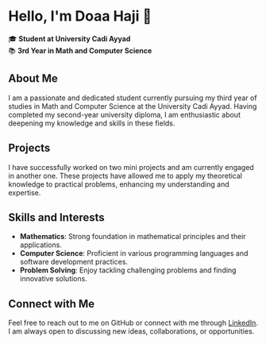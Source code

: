 # Hello, I'm Doaa Haji 👋

🎓 **Student at University Cadi Ayyad**  
📚 **3rd Year in Math and Computer Science**  

## About Me

I am a passionate and dedicated student currently pursuing my third year of studies in Math and Computer Science at the University Cadi Ayyad. Having completed my second-year university diploma, I am enthusiastic about deepening my knowledge and skills in these fields.

## Projects

I have successfully worked on two mini projects and am currently engaged in another one. These projects have allowed me to apply my theoretical knowledge to practical problems, enhancing my understanding and expertise.

## Skills and Interests

- **Mathematics**: Strong foundation in mathematical principles and their applications.
- **Computer Science**: Proficient in various programming languages and software development practices.
- **Problem Solving**: Enjoy tackling challenging problems and finding innovative solutions.

## Connect with Me

Feel free to reach out to me on GitHub or connect with me through [LinkedIn](https://www.linkedin.com/in/doaahaji/). I am always open to discussing new ideas, collaborations, or opportunities.
